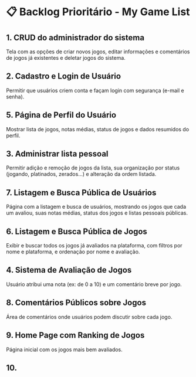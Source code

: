 # 📋 Backlog Prioritário - My Game List

## 1. CRUD do administrador do sistema
Tela com as opções de criar novos jogos, editar informações e comentários de jogos já existentes e deletar jogos do sistema.

## 2. Cadastro e Login de Usuário
Permitir que usuários criem conta e façam login com segurança (e-mail e senha).

## 5. Página de Perfil do Usuário
Mostrar lista de jogos, notas médias, status de jogos e dados resumidos do perfil.

## 3. Administrar lista pessoal
Permitir adição e remoção de jogos da lista, sua organização por status (jogando, platinados, zerados...) e alteração da ordem listada.

## 7. Listagem e Busca Pública de Usuários
Página com a listagem e busca de usuários, mostrando os jogos que cada um avaliou, suas notas médias, status dos jogos e listas pessoais públicas.

## 6. Listagem e Busca Pública de Jogos
Exibir e buscar todos os jogos já avaliados na plataforma, com filtros por nome e plataforma, e ordenação por nome e avaliação.

## 4. Sistema de Avaliação de Jogos
Usuário atribui uma nota (ex: de 0 a 10) e um comentário breve por jogo.

## 8. Comentários Públicos sobre Jogos
Área de comentários onde usuários podem discutir sobre cada jogo.

## 9. Home Page com Ranking de Jogos
Página inicial com os jogos mais bem avaliados.

## 10. 
